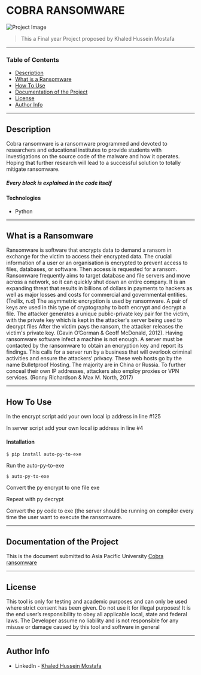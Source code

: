 # COBRA RANSOMWARE

![Project Image]()

> This a Final year Project proposed by Khaled Hussein Mostafa

---

### Table of Contents


- [Description](#description)
- [What is a Ransomware](#what-is-a-ransomware)
- [How To Use](#how-to-use)
- [Documentation of the Project](#documentation-of-the-project)
- [License](#license)
- [Author Info](#author-info)

---

## Description

Cobra ransomware is a ransomware programmed and devoted to researchers and educational institutes to provide students with investigations on the source code of the malware and how it operates. Hoping that further research will lead to a successful solution to totally mitigate ransomware. <br />
##### Every block is explained in the code itself

#### Technologies

- Python

---

## What is a Ransomware

Ransomware is software that encrypts data to demand a ransom in exchange for the victim to access their encrypted data. The crucial information of a user or an organisation is encrypted to prevent access to files, databases, or software. Then access is requested for a ransom. Ransomware frequently aims to target database and file servers and move across a network, so it can quickly shut down an entire company. It is an expanding threat that results in billions of dollars in payments to hackers as well as major losses and costs for commercial and governmental entities. (Trellix, n.d)
The asymmetric encryption is used by ransomware. A pair of keys are used in this type of cryptography to both encrypt and decrypt a file. The attacker generates a unique public-private key pair for the victim, with the private key which is kept in the attacker's server being used to decrypt files   After the victim pays the ransom, the attacker releases the victim's private key. (Gavin O’Gorman & Geoff McDonald, 2012).
Having ransomware software infect a machine is not enough. A server must be contacted by the ransomware to obtain an encryption key and report its findings. This calls for a server run by a business that will overlook criminal activities and ensure the attackers' privacy. These web hosts go by the name Bulletproof Hosting. The majority are in China or Russia. To further conceal their own IP addresses, attackers also employ proxies or VPN services. (Ronny Richardson & Max M. North, 2017)

---

## How To Use
In the encrypt script add your own local ip address in line #125

In server script add your own local ip address in line #4


#### Installation
```
$ pip install auto-py-to-exe
```
Run the auto-py-to-exe
```
$ auto-py-to-exe
```
Convert the py encrypt to one file exe <br />

Repeat with py decrypt <br />

Convert the py code to exe (the server should be running on compiler every time the user want to execute the ransomware.

---
## Documentation of the Project

This is the document submitted to Asia Pacific University [Cobra ransomware]()

---
## License

This tool is only for testing and academic purposes and can only be used where strict consent has been given. Do not use it for illegal purposes! It is the end user’s responsibility to obey all applicable local, state and federal laws. The Developer assume no liability and is not responsible for any misuse or damage caused by this tool and software in general

---

## Author Info

- LinkedIn - [Khaled Hussein Mostafa](https://www.linkedin.com/in/khaled-hussein74/)